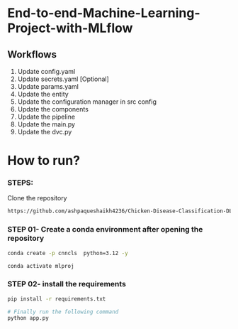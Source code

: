 # End-to-end-Machine-Learning-Project-with-MLflow


## Workflows

1. Update config.yaml
2. Update secrets.yaml [Optional]
3. Update params.yaml
4. Update the entity
5. Update the configuration manager in src config
6. Update the components
7. Update the pipeline 
8. Update the main.py
9. Update the dvc.py



# How to run?
### STEPS:

Clone the repository

```bash
https://github.com/ashpaqueshaikh4236/Chicken-Disease-Classification-DL-Project.git
```
### STEP 01- Create a conda environment after opening the repository

```bash
conda create -p cnncls  python=3.12 -y
```

```bash
conda activate mlproj
```


### STEP 02- install the requirements
```bash
pip install -r requirements.txt
```


```bash
# Finally run the following command
python app.py
```





